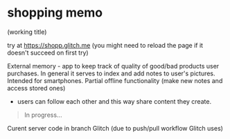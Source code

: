 # shopping memo
(working title)

try at https://shopp.glitch.me  (you might need to reload the page if it doesn't succeed on first try)

External memory - app to keep track of quality of good/bad products user purchases. In general it serves to index and add notes to user's pictures. Intended for smartphones. Partial offline functionality (make new notes and access stored ones)

* users can follow each other and this way share content they create.


> In progress...

Curent server code in branch Glitch (due to push/pull workflow Glitch uses)
